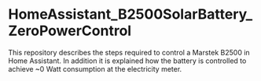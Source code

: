 # HomeAssistant_B2500SolarBattery_ZeroPowerControl
This repository describes the steps required to control a Marstek B2500 in Home Assistant. In addition it is explained how the battery is controlled to achieve ~0 Watt consumption at the electricity meter.
